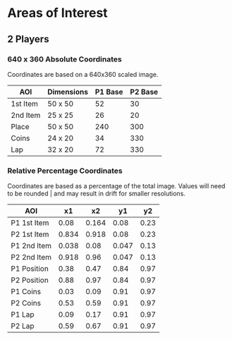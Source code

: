 # Areas of Interest

## 2 Players

### 640 x 360 Absolute Coordinates  
Coordinates are based on a 640x360 scaled image.

| AOI      | Dimensions | P1 Base  | P2 Base  |
|----------|------------|----------|----------|
| 1st Item | 50 x 50    | 52 | 30   | 536 | 30  |
| 2nd Item | 25 x 25    | 26 | 20   | 586 | 20  |
| Place    | 50 x 50    | 240 | 300 | 560 | 300 |
| Coins    | 24 x 20    | 34 | 330  | 353 | 330 |
| Lap      | 32 x 20    | 72 | 330  | 391 | 330 |

### Relative Percentage Coordinates
Coordinates are based as a percentage of the total image. Values will need to be rounded | and may result in drift for smaller resolutions.

| AOI | x1 | x2 | y1 | y2 |
|-----|----|----|----|----|
| P1 1st Item | 0.08 | 0.164 | 0.08 | 0.23 |
| P2 1st Item | 0.834 | 0.918 | 0.08 | 0.23 |
| P1 2nd Item | 0.038 | 0.08 | 0.047 | 0.13 |
| P2 2nd Item | 0.918 | 0.96 | 0.047 | 0.13 |
| P1 Position | 0.38 | 0.47 | 0.84 | 0.97 |
| P2 Position | 0.88 | 0.97 | 0.84 | 0.97 |
| P1 Coins | 0.03 | 0.09 | 0.91 | 0.97 |
| P2 Coins | 0.53 | 0.59 | 0.91 | 0.97 |
| P1 Lap | 0.09 | 0.17 | 0.91 | 0.97 |
| P2 Lap | 0.59 | 0.67 | 0.91 | 0.97 |
